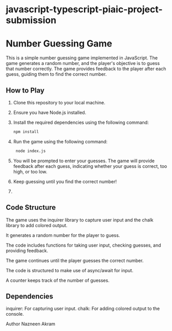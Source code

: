 # javascript-typescript-piaic-project-submission

# Number Guessing Game

This is a simple number guessing game implemented in JavaScript. The game generates a random number, and the player's objective is to guess that number correctly. The game provides feedback to the player after each guess, guiding them to find the correct number.

## How to Play

1. Clone this repository to your local machine.

2. Ensure you have Node.js installed.

3. Install the required dependencies using the following command:

   ```bash
   npm install
4. Run the game using the following command:
   ```bash
    node index.js
5. You will be prompted to enter your guesses. The game will provide feedback after each guess, indicating whether your guess is correct, too high, or too low.
6. Keep guessing until you find the correct number!
7. 
## Code Structure
The game uses the inquirer library to capture user input and the chalk library to add colored output.

It generates a random number for the player to guess.

The code includes functions for taking user input, checking guesses, and providing feedback.

The game continues until the player guesses the correct number.

The code is structured to make use of async/await for input.

A counter keeps track of the number of guesses.

## Dependencies

inquirer: For capturing user input.
chalk: For adding colored output to the console.

Author
Nazneen Akram








